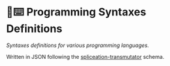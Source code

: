 🤖⌨️ Programming Syntaxes Definitions
===

*Syntaxes definitions for various programming languages.*

Written in JSON following the [spliceation-transmutator](https://github.com/miguel-leon/spliceation-transmutator.typescript) schema.
